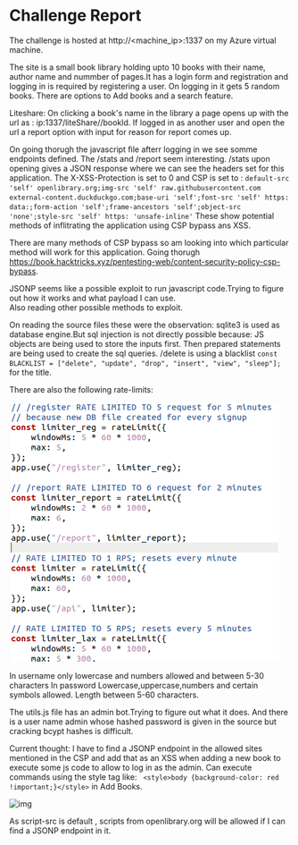 <h1>Challenge Report</h1>

The challenge is hosted at http://<machine_ip>:1337 on my Azure virtual machine.

The site is a small book library holding upto 10 books with their name, author name and nummber of pages.It has a login form and registration and logging in is required by registering a user.
On logging in it gets 5 random books. There are options to Add books and a search feature.

Liteshare: On clicking a book's name in the library a page opens up with the url as : ip:1337/liteShare/<username>/bookId. 
If logged in as another user and open the url a report option with input for reason for report comes up.

On going thorugh the javascript file afterr logging in we see somme endpoints defined. The /stats and /report seem interesting. 
/stats upon opening gives a JSON response where we can see the headers set for this application.
The X-XSS-Protection is set to 0 and CSP is set to : ```default-src 'self' openlibrary.org;img-src 'self' raw.githubusercontent.com external-content.duckduckgo.com;base-uri 'self';font-src 'self' https: data:;form-action 'self';frame-ancestors 'self';object-src 'none';style-src 'self' https: 'unsafe-inline'```
These show potential methods of inflitrating the application using CSP bypass ans XSS.

There are many methods of CSP bypass so am looking into which particular method will work for this application.
Going thorugh https://book.hacktricks.xyz/pentesting-web/content-security-policy-csp-bypass.

JSONP seems like a possible exploit to run javascript code.Trying to figure out how it works and what payload I can use.	
Also reading other possible methods to exploit.

On reading the source files these were the observation:
sqlite3 is used as database engine.But sql injection is not directly possible because:
JS objects are being used to store the inputs first.
Then prepared statements are being used to create the sql queries.
/delete is using a blacklist ```const BLACKLIST = ["delete", "update", "drop", "insert", "view", "sleep"];``` for the title.

There are also the following rate-limits:

![img](rate_limit.png)


In username only lowercase and numbers allowed and between 5-30 characters
In password Lowercase,uppercase,numbers and certain symbols allowed. Length between 5-60 characters.


The utils.js file has an admin bot.Trying to figure out what it does.
And there is a user name admin whose hashed password is given in the source but cracking bcypt hashes is difficult.

Current thought: 
I have to find a JSONP endpoint in the allowed sites mentioned in the CSP and add that as an XSS when adding a new book to execute some js code to allow to log in as the admin.
Can execute commands using the style tag like:
``` <style>body {background-color: red !important;}</style>``` in Add Books.


![img](css.png)


As script-src is default , scripts from openlibrary.org will be allowed if I can find a JSONP endpoint in it.
